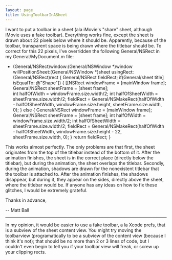 ```yaml
---
layout: page
title: UsingToolbarInASheet
---
```


I want to put a toolbar in a sheet (ala iMovie's "share" sheet, 
although iMovie uses a fake toolbar). Everything works fine, except the 
sheet is drawn about 22 pixels below where it should be. Apparently, 
because of the toolbar, transparent space is being drawn where the 
titlebar should be. To correct for this 22 pixels, I've overridden the following General/NSRect in my General/MyDocument.m file:
    
- (General/NSRect)window:(General/NSWindow *)window willPositionSheet:(General/NSWindow *)sheet usingRect:(General/NSRect)rect {
	General/NSRect fieldRect;
	if(General/sheet title] isEqualTo: @"Shape"])
	{
		[[NSRect windowFrame  = [mainWindow frame];
		General/NSRect sheetFrame   = [sheet frame];	
		int halfOfWidth = windowFrame.size.width/2;
		int halfOfSheetWidth = sheetFrame.size.width/2;
		fieldRect = General/NSMakeRect(halfOfWidth - halfOfSheetWidth,
                        windowFrame.size.height, sheetFrame.size.width, 0);
	}
	else
	{
		General/NSRect windowFrame  = [mainWindow frame];
		General/NSRect sheetFrame   = [sheet frame];
		int halfOfWidth = windowFrame.size.width/2;
		int halfOfSheetWidth = sheetFrame.size.width/2;
		fieldRect = General/NSMakeRect(halfOfWidth - halfOfSheetWidth,
                      windowFrame.size.height - 22, sheetFrame.size.width, 0);
	}
	return fieldRect;
}


This works almost perfectly. The only problems are that first, the sheet originates from the top of the titlebar instead of the bottom of it. After the animation finishes, the sheet is in the correct place (directly below the titlebar), but during the animation, the sheet overlaps the titlebar. Secondly, during the animation, shadows are drawn for the nonexistent titlebar that the toolbar is attached to. After the animation finishes, the shadows disappear, but during it, they appear on the sides, directly above the sheet, where the titlebar would be. If anyone has any ideas on how to fix these glitches, I would be extremely grateful.

Thanks in advance,

-- Matt Ball

----
In my opinion, it would be easier to use a fake toolbar, a la Xcode prefs, that is a subview of the sheet content view.  You might try moving the toolbarview (programatically to be a subview of the content view (because I think it's not); that should be no more than 2 or 3 lines of code, but I couldn't even begin to tell you if your toolbar view will freak, or screw up your clipping rects.
